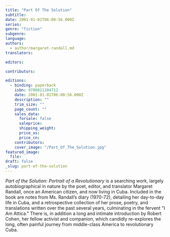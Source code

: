 ```yaml
---
title: "Part Of The Solution"
subtitle:
date: 2001-01-01T06:00:56.000Z
series:
genre: "fiction"
subgenre:
language:
authors:
  - author/margaret-randall.md
translators:

editors:

contributors:

editions:
  - binding: paperback
    isbn: 9780811204712
    date: 2001-01-01T06:00:56.000Z
    description: ""
    trim_size: ""
    page_count: ""
    sales_data:
      forsale: false
      saleprice:
      shipping_weight:
      price_us:
      price_cn:
    contributors:
    cover_image: "/Part_Of_The_Solution.jpg"
featured_image:
  file:
draft: false
_slug: part-of-the-solution
---
```


_Part of the Solution: Portrait of a Revolutionary_ is a searching work, largely autobiographical in nature by the poet, editor, and translator Margaret Randall, once an American citizen, and now living in Cuba. Included in the book are notes from Ms. Randall’s diary (1970-72), detailing her day-to-day life in Cuba, and a retrospective collection of her prose, poetry, and translations written over the past several years, culminating in the fervent "I Am Attica." There is, in addition a long and intimate introduction by Robert Cohen, her fellow activist and companion, which candidly re-explores the long, often painful journey from middle-class America to revolutionary Cuba.


